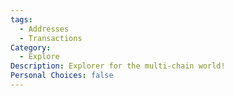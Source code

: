 ```yaml
---
tags:
  - Addresses
  - Transactions
Category:
  - Explore
Description: Explorer for the multi-chain world!
Personal Choices: false
---
```

